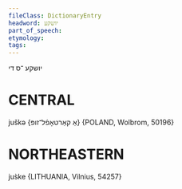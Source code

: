 ```yaml
---
fileClass: DictionaryEntry
headword: יושקע
part_of_speech: 
etymology: 
tags: 
---
```

יושקע
־ס
די

CENTRAL
========

juškə {אַ קאַרטאָפֿל־זופּ} {POLAND, Wolbrom, 50196}

NORTHEASTERN
==============

jus̀ke {LITHUANIA, Vilnius, 54257}